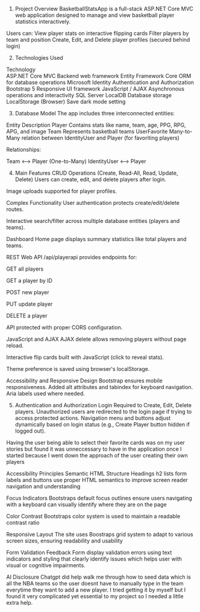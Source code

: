 1. Project Overview
BasketballStatsApp is a full-stack ASP.NET Core MVC web application designed to manage and view basketball player statistics interactively.

Users can:
View player stats on interactive flipping cards
Filter players by team and position
Create, Edit, and Delete player profiles (secured behind login)

2. Technologies Used

Technology	
ASP.NET Core MVC	        Backend web framework
Entity Framework           Core	ORM for database operations
Microsoft Identity	        Authentication and Authorization
Bootstrap 5	Responsive     UI framework
JavaScript / AJAX	        Asynchronous operations and interactivity
SQL Server LocalDB	      Database storage
LocalStorage (Browser)	  Save dark mode setting

3. Database Model
The app includes three interconnected entities:

Entity	Description
Player	Contains stats like name, team, age, PPG, RPG, APG, and image
Team	Represents basketball teams
UserFavorite	Many-to-Many relation between IdentityUser and Player (for favoriting players)

Relationships:

Team <--> Player (One-to-Many)
IdentityUser <--> Player 

4. Main Features
 CRUD Operations (Create, Read-All, Read, Update, Delete)
Users can create, edit, and delete players after login.

Image uploads supported for player profiles.

 Complex Functionality
User authentication protects create/edit/delete routes.

Interactive search/filter across multiple database entities (players and teams).

 Dashboard
Home page displays summary statistics like total players and teams.

 REST Web API
/api/playerapi provides endpoints for:

GET all players

GET a player by ID

POST new player

PUT update player

DELETE a player

API protected with proper CORS configuration.

 JavaScript and AJAX
AJAX delete allows removing players without page reload.

Interactive flip cards built with JavaScript (click to reveal stats).

Theme preference is saved using browser's localStorage.

Accessibility and Responsive Design
Bootstrap ensures mobile responsiveness.
Added alt attributes and tabindex for keyboard navigation.
Aria labels used where needed.

5. Authentication and Authorization
Login Required to Create, Edit, Delete players.
Unauthorized users are redirected to the login page if trying to access protected actions.
Navigation menu and buttons adjust dynamically based on login status (e.g., Create Player button hidden if logged out).

Having the user being able to select their favorite cards was on my user stories but found it was unneccessary to have in the application once I started because I went down the approach of the user creating their own players 


Accessibility Principles
Semantic HTML Structure
Headings h2 lists form labels and buttons use proper HTML semantics to improve screen reader navigation and understanding

Focus Indicators
Bootstraps default focus outlines ensure users navigating with a keyboard can visually identify where they are on the page

Color Contrast
Bootstraps color system is used to maintain a readable contrast ratio

Responsive Layout
The site uses Boostraps grid system to adapt to various screen sizes, ensuring readability and usability

Form Validation Feedback
Form display validation errors using text indicators and styling that clearly identify issues which helps user with visual or cognitive impairments.


AI Disclosure
Chatgpt did help walk me through how to seed data which is all the NBA teams so the user doesnt have to manually type in the team everytime they want to add a new player. I tried getting it by myself but I found it very complicated yet essential to my project so I needed a little extra help.



